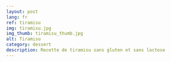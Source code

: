 ```yaml
---
layout: post
lang: fr
ref: tiramisu
img: tiramisu.jpg
img_thumb: tiramisu_thumb.jpg
alt: Tiramisu
category: dessert
description: Recette de tiramisu sans gluten et sans lactose
---
```

